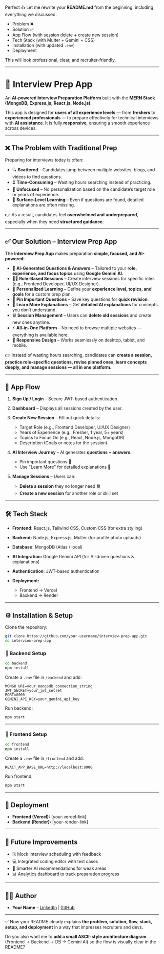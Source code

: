Perfect 👍 Let me rewrite your **README.md** from the beginning, including everything we discussed:

* Problem ❌
* Solution ✅
* App Flow (with session delete + create new session)
* Tech Stack (with Multer + Gemini + CSS)
* Installation (with updated `.env`)
* Deployment

This will look professional, clear, and recruiter-friendly.

---

# 📘 Interview Prep App

An **AI-powered Interview Preparation Platform** built with the **MERN Stack (MongoDB, Express.js, React.js, Node.js)**.

This app is designed for **users of all experience levels** — from **freshers** to **experienced professionals** — to prepare effectively for technical interviews with **AI assistance**. It is fully **responsive**, ensuring a smooth experience across devices.

---

## ❌ The Problem with Traditional Prep

Preparing for interviews today is often:

* 🔍 **Scattered** – Candidates jump between multiple websites, blogs, and videos to find questions.
* ⏳ **Time-Consuming** – Wasting hours searching instead of practicing.
* 🎯 **Unfocused** – No personalization based on the candidate’s target role or years of experience.
* 📖 **Surface-Level Learning** – Even if questions are found, detailed explanations are often missing.

👉 As a result, candidates feel **overwhelmed and underprepared**, especially when they need **structured guidance**.

---

## ✅ Our Solution – Interview Prep App

The **Interview Prep App** makes preparation **simple, focused, and AI-powered**:

* 🤖 **AI-Generated Questions & Answers** – Tailored to your **role, experience, and focus topics** using **Google Gemini AI**.
* 🧑‍💼 **Role-Based Sessions** – Create interview sessions for specific roles (e.g., Frontend Developer, UI/UX Designer).
* 🎯 **Personalized Learning** – Define your **experience level, topics, and goals** for a custom prep plan.
* 📌 **Pin Important Questions** – Save key questions for **quick revision**.
* 📖 **Learn More Explanations** – Get **detailed AI explanations** for concepts you don’t understand.
* 🗑️ **Session Management** – Users can **delete old sessions** and create new ones anytime.
* ⚡ **All-in-One Platform** – No need to browse multiple websites — everything is available here.
* 📱 **Responsive Design** – Works seamlessly on desktop, tablet, and mobile.

👉 Instead of wasting hours searching, candidates can **create a session, practice role-specific questions, revise pinned ones, learn concepts deeply, and manage sessions — all in one platform**.

---

## 🔄 App Flow

1. **Sign Up / Login** – Secure JWT-based authentication.
2. **Dashboard** – Displays all sessions created by the user.
3. **Create New Session** – Fill out quick details:

   * Target Role (e.g., Frontend Developer, UI/UX Designer)
   * Years of Experience (e.g., Fresher, 1 year, 5+ years)
   * Topics to Focus On (e.g., React, Node.js, MongoDB)
   * Description (Goals or notes for the session)
4. **AI Interview Journey** – AI generates **questions + answers**.

   * Pin important questions 📌
   * Use "Learn More" for detailed explanations 📖
5. **Manage Sessions** – Users can:

   * **Delete a session** they no longer need 🗑️
   * **Create a new session** for another role or skill set

---

## 🛠️ Tech Stack

* **Frontend:** React.js, Tailwind CSS, Custom CSS (for extra styling)
* **Backend:** Node.js, Express.js, Multer (for profile photo uploads)
* **Database:** MongoDB (Atlas / local)
* **AI Integration:** Google Gemini API (for AI-driven questions & explanations)
* **Authentication:** JWT-based authentication
* **Deployment:**

  * Frontend → Vercel
  * Backend → Render

---

## ⚙️ Installation & Setup

Clone the repository:

```bash
git clone https://github.com/your-username/interview-prep-app.git
cd interview-prep-app
```

### 🔹 Backend Setup

```bash
cd backend
npm install
```

Create a `.env` file in `/backend` and add:

```
MONGO_URI=your_mongodb_connection_string
JWT_SECRET=your_jwt_secret
PORT=8000
GEMINI_API_KEY=your_gemini_api_key
```

Run backend:

```bash
npm start
```

---

### 🔹 Frontend Setup

```bash
cd frontend
npm install
```

Create a `.env` file in `/frontend` and add:

```
REACT_APP_BASE_URL=http://localhost:8000
```

Run frontend:

```bash
npm start
```

---

## 🚀 Deployment

* **Frontend (Vercel):** \[your-vercel-link]
* **Backend (Render):** \[your-render-link]

---

## 📌 Future Improvements

* 🗓️ Mock interview scheduling with feedback
* 💻 Integrated coding editor with test cases
* 🧠 Smarter AI recommendations for weak areas
* 📊 Analytics dashboard to track preparation progress

---

## 👨‍💻 Author

* **Your Name** – [LinkedIn](your-linkedin) | [GitHub](your-github)

---

✅ Now your README clearly explains **the problem, solution, flow, stack, setup, and deployment** in a way that impresses recruiters and devs.

Do you also want me to **add a small ASCII-style architecture diagram** (Frontend → Backend → DB → Gemini AI) so the flow is visually clear in the README?
